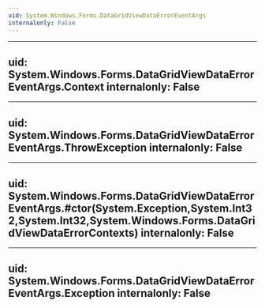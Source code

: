 ```yaml
---
uid: System.Windows.Forms.DataGridViewDataErrorEventArgs
internalonly: False
---
```


---
uid: System.Windows.Forms.DataGridViewDataErrorEventArgs.Context
internalonly: False
---

---
uid: System.Windows.Forms.DataGridViewDataErrorEventArgs.ThrowException
internalonly: False
---

---
uid: System.Windows.Forms.DataGridViewDataErrorEventArgs.#ctor(System.Exception,System.Int32,System.Int32,System.Windows.Forms.DataGridViewDataErrorContexts)
internalonly: False
---

---
uid: System.Windows.Forms.DataGridViewDataErrorEventArgs.Exception
internalonly: False
---

